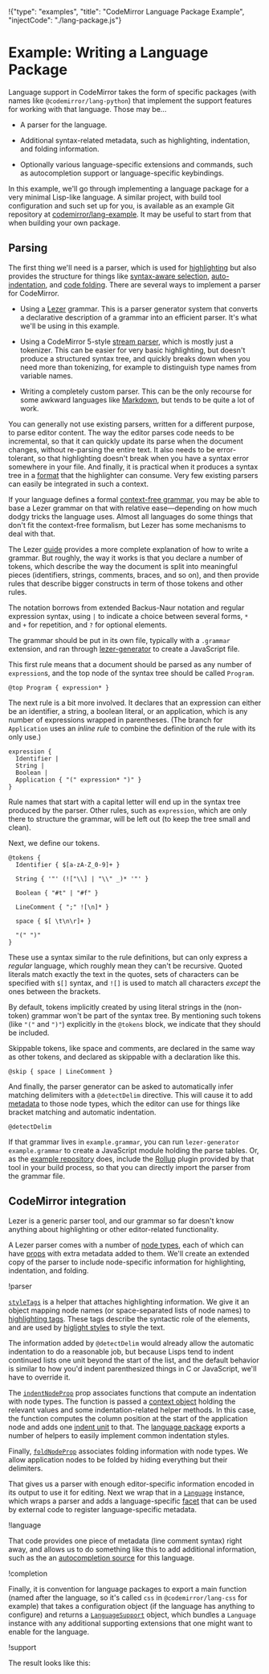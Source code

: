 !{"type": "examples", "title": "CodeMirror Language Package Example", "injectCode": "./lang-package.js"}

# Example: Writing a Language Package

Language support in CodeMirror takes the form of specific packages
(with names like `@codemirror/lang-python`) that implement the support
features for working with that language. Those may be...

 * A parser for the language.

 * Additional syntax-related metadata, such as highlighting,
   indentation, and folding information.

 * Optionally various language-specific extensions and commands, such
   as autocompletion support or language-specific keybindings.

In this example, we'll go through implementing a language package for
a very minimal Lisp-like language. A similar project, with build tool
configuration and such set up for you, is available as an example Git
repository at
[codemirror/lang-example](https://github.com/codemirror/lang-example).
It may be useful to start from that when building your own package.

## Parsing

The first thing we'll need is a parser, which is used for
[highlighting](##highlight) but also provides the structure for things
like [syntax-aware selection](##commands.selectParentSyntax),
[auto-indentation](##commands.insertNewlineAndIndent), and [code
folding](##fold). There are several ways to implement a parser for
CodeMirror.

 * Using a [Lezer](https://lezer.codemirror.net) grammar. This is a
   parser generator system that converts a declarative description of
   a grammar into an efficient parser. It's what we'll be using in
   this example.

 * Using a CodeMirror 5-style [stream parser](##stream-parser), which
   is mostly just a tokenizer. This can be easier for very basic
   highlighting, but doesn't produce a structured syntax tree, and
   quickly breaks down when you need more than tokenizing, for example
   to distinguish type names from variable names.

 * Writing a completely custom parser. This can be the only recourse
   for some awkward languages like
   [Markdown](https://github.com/codemirror/lang-markdown), but tends
   to be quite a lot of work.

You can generally not use existing parsers, written for a different
purpose, to parse editor content. The way the editor parses code needs
to be incremental, so that it can quickly update its parse when the
document changes, without re-parsing the entire text. It also needs to
be error-tolerant, so that highlighting doesn't break when you have a
syntax error somewhere in your file. And finally, it is practical when
it produces a syntax tree in a
[format](https://lezer.codemirror.net/docs/ref/#common.Tree) that the
highlighter can consume. Very few existing parsers can easily be
integrated in such a context.

If your language defines a formal [context-free
grammar](https://en.wikipedia.org/wiki/Context-free_language), you may
be able to base a Lezer grammar on that with relative ease—depending
on how much dodgy tricks the language uses. Almost all languages do
some things that don't fit the context-free formalism, but Lezer has
some mechanisms to deal with that.

The Lezer
[guide](https://lezer.codemirror.net/docs/guide/#writing-a-grammar)
provides a more complete explanation of how to write a grammar. But
roughly, the way it works is that you declare a number of tokens,
which describe the way the document is split into meaningful pieces
(identifiers, strings, comments, braces, and so on), and then provide
rules that describe bigger constructs in term of those tokens and
other rules.

The notation borrows from extended Backus-Naur notation and regular
expression syntax, using `|` to indicate a choice between several
forms, `*` and `+` for repetition, and `?` for optional elements.

The grammar should be put in its own file, typically with a `.grammar`
extension, and ran through
[lezer-generator](https://lezer.codemirror.net/docs/guide/#building-a-grammar)
to create a JavaScript file.

This first rule means that a document should be parsed as any number
of `expression`s, and the top node of the syntax tree should be called
`Program`.

```null
@top Program { expression* }
```

The next rule is a bit more involved. It declares that an expression
can either be an identifier, a string, a boolean literal, or an
application, which is any number of expressions wrapped in
parentheses. (The branch for `Application` uses an _inline rule_ to
combine the definition of the rule with its only use.)

```null
expression {
  Identifier |
  String |
  Boolean |
  Application { "(" expression* ")" }
}
```

Rule names that start with a capital letter will end up in the syntax
tree produced by the parser. Other rules, such as `expression`, which
are only there to structure the grammar, will be left out (to keep the
tree small and clean).

Next, we define our tokens.

```null
@tokens {
  Identifier { $[a-zA-Z_0-9]+ }

  String { '"' (!["\\] | "\\" _)* '"' }

  Boolean { "#t" | "#f" }

  LineComment { ";" ![\n]* }

  space { $[ \t\n\r]+ }

  "(" ")"
}
```

These use a syntax similar to the rule definitions, but can only
express a _regular_ language, which roughly mean they can't be
recursive. Quoted literals match exactly the text in the quotes, sets
of characters can be specified with `$[]` syntax, and `![]` is used to
match all characters _except_ the ones between the brackets.

By default, tokens implicitly created by using literal strings in the
(non-token) grammar won't be part of the syntax tree. By mentioning
such tokens (like `"("` and `")"`) explicitly in the `@tokens` block,
we indicate that they should be included.

Skippable tokens, like space and comments, are declared in the same
way as other tokens, and declared as skippable with a declaration like
this.

```null
@skip { space | LineComment }
```

And finally, the parser generator can be asked to automatically infer
matching delimiters with a `@detectDelim` directive. This will cause
it to add
[metadata](https://lezer.codemirror.net/docs/ref/#tree.NodeProp^closedBy)
to those node types, which the editor can use for things like bracket
matching and automatic indentation.

```null
@detectDelim
```

If that grammar lives in `example.grammar`, you can run
`lezer-generator example.grammar` to create a JavaScript module
holding the parse tables. Or, as the [example
repository](https://github.com/codemirror/lang-example) does, include
the [Rollup](https://rollupjs.org/) plugin provided by that tool in
your build process, so that you can directly import the parser from
the grammar file.

## CodeMirror integration

Lezer is a generic parser tool, and our grammar so far doesn't know
anything about highlighting or other editor-related functionality.

A Lezer parser comes with a number of [node
types](https://lezer.codemirror.net/docs/ref/#common.NodeType), each of
which can have
[props](https://lezer.codemirror.net/docs/ref/#common.NodeProp) with
extra metadata added to them. We'll create an extended copy of the
parser to include node-specific information for highlighting,
indentation, and folding.

!parser

[`styleTags`](##highlight.styleTags) is a helper that attaches
highlighting information. We give it an object mapping node names (or
space-separated lists of node names) to [highlighting
tags](##highlight.tags). These tags describe the syntactic role of the
elements, and are used by [higlight
styles](##highlight.HighlightStyle) to style the text.

The information added by `@detectDelim` would already allow the
automatic indentation to do a reasonable job, but because Lisps tend
to indent continued lists one unit beyond the start of the list, and
the default behavior is similar to how you'd indent parenthesized
things in C or JavaScript, we'll have to override it.

The [`indentNodeProp`](##language.indentNodeProp) prop associates
functions that compute an indentation with node types. The function is
passed a [context object](##language.TreeIndentContext) holding the
relevant values and some indentation-related helper methods. In this
case, the function computes the column position at the start of the
application node and adds one [indent unit](##language.indentUnit) to
that. The [language package](##language) exports a number of helpers
to easily implement common indentation styles.

Finally, [`foldNodeProp`](##language.foldNodeProp) associates folding
information with node types. We allow application nodes to be folded
by hiding everything but their delimiters.

That gives us a parser with enough editor-specific information encoded
in its output to use it for editing. Next we wrap that in a
[`Language`](##language.Language) instance, which wraps a parser and
adds a language-specific [facet](##state.Facet) that can be used by
external code to register language-specific metadata.

!language

That code provides one piece of metadata (line comment syntax) right
away, and allows us to do something like this to add additional
information, such as the an [autocompletion
source](##autocomplete.CompletionSource) for this language.

!completion

Finally, it is convention for language packages to export a main
function (named after the language, so it's called `css` in
`@codemirror/lang-css` for example) that takes a configuration object
(if the language has anything to configure) and returns a
[`LanguageSupport`](##language.LanguageSupport) object, which bundles
a `Language` instance with any additional supporting extensions that
one might want to enable for the language.

!support

The result looks like this:

<div id=editor></div>
<script defer src="../../codemirror.js"></script>
<script defer src="index.js"></script>
